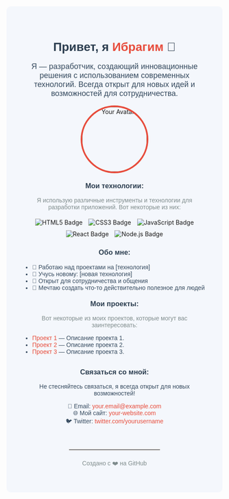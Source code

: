 <div align="center" style="background-color: #f4f7fc; padding: 40px; border-radius: 10px; max-width: 800px; margin: auto;">
  <h1 style="font-family: 'Arial', sans-serif; color: #2c3e50;">Привет, я <span style="color: #e74c3c;">Ибрагим</span> 👋</h1>
  <p style="font-family: 'Arial', sans-serif; font-size: 18px; color: #34495e; max-width: 600px; margin: 0 auto;">
    Я — разработчик, создающий инновационные решения с использованием современных технологий. Всегда открыт для новых идей и возможностей для сотрудничества.
  </p>
  <br>
  
  <img src="https://avatars.githubusercontent.com/u/12345678?v=4" alt="Your Avatar" width="150" style="border-radius: 50%; border: 4px solid #e74c3c;">
  
  <h3 style="color: #2c3e50; font-family: 'Arial', sans-serif; margin-top: 20px;">Мои технологии:</h3>
  <p style="font-family: 'Arial', sans-serif; color: #7f8c8d;">Я использую различные инструменты и технологии для разработки приложений. Вот некоторые из них:</p>
  
  <div>
    <img src="https://img.shields.io/badge/HTML5-%23E34F26?style=flat-square&logo=html5&logoColor=white" alt="HTML5 Badge" style="margin: 5px;">
    <img src="https://img.shields.io/badge/CSS3-%231572B6?style=flat-square&logo=css3&logoColor=white" alt="CSS3 Badge" style="margin: 5px;">
    <img src="https://img.shields.io/badge/JavaScript-%23F7DF1E?style=flat-square&logo=javascript&logoColor=black" alt="JavaScript Badge" style="margin: 5px;">
    <img src="https://img.shields.io/badge/React-%23282C34?style=flat-square&logo=react&logoColor=61DAFB" alt="React Badge" style="margin: 5px;">
    <img src="https://img.shields.io/badge/Node.js-%23339933?style=flat-square&logo=node.js&logoColor=white" alt="Node.js Badge" style="margin: 5px;">
  </div>

  <h3 style="color: #2c3e50; font-family: 'Arial', sans-serif; margin-top: 20px;">Обо мне:</h3>
  <ul style="font-family: 'Arial', sans-serif; color: #34495e; text-align: left; max-width: 600px; margin: 0 auto; padding-left: 20px;">
    <li>🔭 Работаю над проектами на [технология]</li>
    <li>🌱 Учусь новому: [новая технология]</li>
    <li>💬 Открыт для сотрудничества и общения</li>
    <li>🚀 Мечтаю создать что-то действительно полезное для людей</li>
  </ul>
  
  <h3 style="color: #2c3e50; font-family: 'Arial', sans-serif; margin-top: 20px;">Мои проекты:</h3>
  <p style="font-family: 'Arial', sans-serif; color: #7f8c8d;">Вот некоторые из моих проектов, которые могут вас заинтересовать:</p>
  <ul style="font-family: 'Arial', sans-serif; color: #34495e; text-align: left; max-width: 600px; margin: 0 auto; padding-left: 20px;">
    <li><a href="https://github.com/yourusername/project1" style="color: #e74c3c; text-decoration: none;">Проект 1</a> — Описание проекта 1.</li>
    <li><a href="https://github.com/yourusername/project2" style="color: #e74c3c; text-decoration: none;">Проект 2</a> — Описание проекта 2.</li>
    <li><a href="https://github.com/yourusername/project3" style="color: #e74c3c; text-decoration: none;">Проект 3</a> — Описание проекта 3.</li>
  </ul>

  <h3 style="color: #2c3e50; font-family: 'Arial', sans-serif; margin-top: 30px;">Связаться со мной:</h3>
  <p style="font-family: 'Arial', sans-serif; color: #34495e;">Не стесняйтесь связаться, я всегда открыт для новых возможностей!</p>
  <p style="font-family: 'Arial', sans-serif; color: #34495e;">
    📧 Email: <a href="mailto:your.email@example.com" style="color: #e74c3c; text-decoration: none;">your.email@example.com</a><br>
    🌐 Мой сайт: <a href="https://your-website.com" style="color: #e74c3c; text-decoration: none;">your-website.com</a><br>
    🐦 Twitter: <a href="https://twitter.com/yourusername" style="color: #e74c3c; text-decoration: none;">twitter.com/yourusername</a>
  </p>
  
  <br>
  <hr style="border: 1px solid #eaeaea; width: 50%; margin: 20px auto;">
  <p style="font-family: 'Arial', sans-serif; color: #7f8c8d;">Создано с ❤️ на GitHub</p>
</div>
